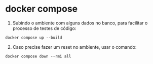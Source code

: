 # docker compose

1. Subindo o ambiente com alguns dados no banco, para facilitar o processo de testes de código:
```shell
docker compose up --build
```
2. Caso precise fazer um reset no ambiente, usar o comando:
```shell
docker compose down --rmi all
```